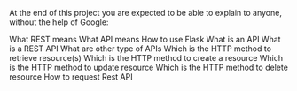 At the end of this project you are expected to be able to explain to anyone, without the help of Google:

What REST means
What API means
How to use Flask
What is an API
What is a REST API
What are other type of APIs
Which is the HTTP method to retrieve resource(s)
Which is the HTTP method to create a resource
Which is the HTTP method to update resource
Which is the HTTP method to delete resource
How to request Rest API

